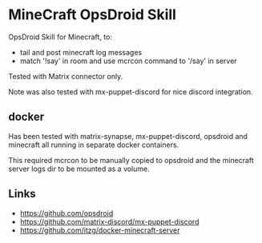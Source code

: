 MineCraft OpsDroid Skill
========================
OpsDroid Skill for Minecraft, to:
* tail and post minecraft log messages
* match '!say' in room and use mcrcon command to '/say' in server

Tested with Matrix connector only.  

Note was also tested with mx-puppet-discord for nice discord integration.

docker
------
Has been tested with matrix-synapse, mx-puppet-discord, opsdroid and minecraft all running
in separate docker containers.

This required mcrcon to be manually copied to opsdroid and the minecraft server logs dir to be
mounted as a volume.

Links
-----
* https://github.com/opsdroid
* https://github.com/matrix-discord/mx-puppet-discord
* https://github.com/itzg/docker-minecraft-server
